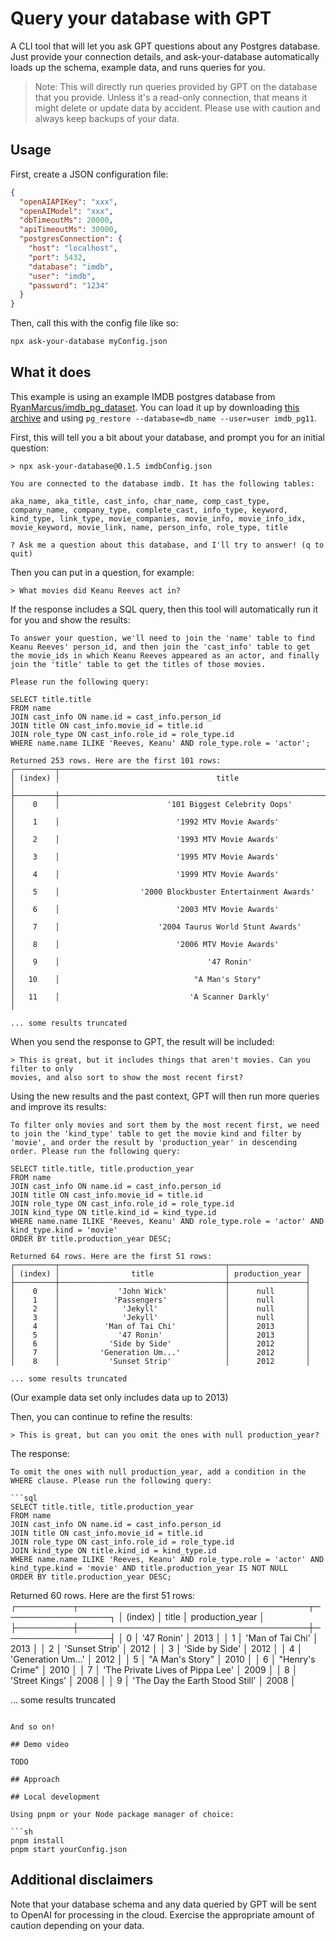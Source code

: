 # Query your database with GPT

A CLI tool that will let you ask GPT questions about any Postgres database. Just provide your connection details, and ask-your-database automatically loads up the schema, example data, and runs queries for you.

> Note: This will directly run queries provided by GPT on the database that you provide. Unless it's a read-only connection, that means it might delete or update data by accident. Please use with caution and always keep backups of your data.

## Usage

First, create a JSON configuration file:

```json
{
  "openAIAPIKey": "xxx",
  "openAIModel": "xxx",
  "dbTimeoutMs": 20000,
  "apiTimeoutMs": 30000,
  "postgresConnection": {
    "host": "localhost",
    "port": 5432,
    "database": "imdb",
    "user": "imdb",
    "password": "1234"
  }
}
```

Then, call this with the config file like so:

```sh
npx ask-your-database myConfig.json
```

## What it does

This example is using an example IMDB postgres database from [RyanMarcus/imdb_pg_dataset](https://github.com/RyanMarcus/imdb_pg_dataset). You can load it up by downloading [this archive](https://dataverse.harvard.edu/dataset.xhtml?persistentId=doi:10.7910/DVN/2QYZBT) and using `pg_restore --database=db_name --user=user imdb_pg11`.

First, this will tell you a bit about your database, and prompt you for an initial question:

```
> npx ask-your-database@0.1.5 imdbConfig.json

You are connected to the database imdb. It has the following tables:

aka_name, aka_title, cast_info, char_name, comp_cast_type, company_name, company_type, complete_cast, info_type, keyword, kind_type, link_type, movie_companies, movie_info, movie_info_idx, movie_keyword, movie_link, name, person_info, role_type, title

? Ask me a question about this database, and I'll try to answer! (q to quit)
```

Then you can put in a question, for example:

```
> What movies did Keanu Reeves act in?
```

If the response includes a SQL query, then this tool will automatically run it for you and show the results:

```
To answer your question, we'll need to join the 'name' table to find Keanu Reeves' person_id, and then join the 'cast_info' table to get the movie_ids in which Keanu Reeves appeared as an actor, and finally join the 'title' table to get the titles of those movies.

Please run the following query:

SELECT title.title
FROM name
JOIN cast_info ON name.id = cast_info.person_id
JOIN title ON cast_info.movie_id = title.id
JOIN role_type ON cast_info.role_id = role_type.id
WHERE name.name ILIKE 'Reeves, Keanu' AND role_type.role = 'actor';

Returned 253 rows. Here are the first 101 rows:
┌─────────┬────────────────────────────────────────────────────────────────────────────┐
│ (index) │                                   title                                    │
├─────────┼────────────────────────────────────────────────────────────────────────────┤
│    0    │                        '101 Biggest Celebrity Oops'                        │
│    1    │                          '1992 MTV Movie Awards'                           │
│    2    │                          '1993 MTV Movie Awards'                           │
│    3    │                          '1995 MTV Movie Awards'                           │
│    4    │                          '1999 MTV Movie Awards'                           │
│    5    │                  '2000 Blockbuster Entertainment Awards'                   │
│    6    │                          '2003 MTV Movie Awards'                           │
│    7    │                      '2004 Taurus World Stunt Awards'                      │
│    8    │                          '2006 MTV Movie Awards'                           │
│    9    │                                 '47 Ronin'                                 │
│   10    │                              "A Man's Story"                               │
│   11    │                             'A Scanner Darkly'                             │

... some results truncated
```

When you send the response to GPT, the result will be included:

```
> This is great, but it includes things that aren't movies. Can you filter to only
movies, and also sort to show the most recent first?
```

Using the new results and the past context, GPT will then run more queries and improve its results:

```
To filter only movies and sort them by the most recent first, we need to join the 'kind_type' table to get the movie kind and filter by 'movie', and order the result by 'production_year' in descending order. Please run the following query:

SELECT title.title, title.production_year
FROM name
JOIN cast_info ON name.id = cast_info.person_id
JOIN title ON cast_info.movie_id = title.id
JOIN role_type ON cast_info.role_id = role_type.id
JOIN kind_type ON title.kind_id = kind_type.id
WHERE name.name ILIKE 'Reeves, Keanu' AND role_type.role = 'actor' AND kind_type.kind = 'movie'
ORDER BY title.production_year DESC;

Returned 64 rows. Here are the first 51 rows:
┌─────────┬─────────────────────────────────────┬─────────────────┐
│ (index) │                title                │ production_year │
├─────────┼─────────────────────────────────────┼─────────────────┤
│    0    │             'John Wick'             │      null       │
│    1    │            'Passengers'             │      null       │
│    2    │              'Jekyll'               │      null       │
│    3    │              'Jekyll'               │      null       │
│    4    │          'Man of Tai Chi'           │      2013       │
│    5    │             '47 Ronin'              │      2013       │
│    6    │           'Side by Side'            │      2012       │
│    7    │         'Generation Um...'          │      2012       │
│    8    │           'Sunset Strip'            │      2012       │

... some results truncated
```

(Our example data set only includes data up to 2013)

Then, you can continue to refine the results:

```
> This is great, but can you omit the ones with null production_year?
```

The response:

````
To omit the ones with null production_year, add a condition in the WHERE clause. Please run the following query:

```sql
SELECT title.title, title.production_year
FROM name
JOIN cast_info ON name.id = cast_info.person_id
JOIN title ON cast_info.movie_id = title.id
JOIN role_type ON cast_info.role_id = role_type.id
JOIN kind_type ON title.kind_id = kind_type.id
WHERE name.name ILIKE 'Reeves, Keanu' AND role_type.role = 'actor' AND kind_type.kind = 'movie' AND title.production_year IS NOT NULL
ORDER BY title.production_year DESC;
````

Returned 60 rows. Here are the first 51 rows:
┌─────────┬─────────────────────────────────────┬─────────────────┐
│ (index) │ title │ production_year │
├─────────┼─────────────────────────────────────┼─────────────────┤
│ 0 │ '47 Ronin' │ 2013 │
│ 1 │ 'Man of Tai Chi' │ 2013 │
│ 2 │ 'Sunset Strip' │ 2012 │
│ 3 │ 'Side by Side' │ 2012 │
│ 4 │ 'Generation Um...' │ 2012 │
│ 5 │ "A Man's Story" │ 2010 │
│ 6 │ "Henry's Crime" │ 2010 │
│ 7 │ 'The Private Lives of Pippa Lee' │ 2009 │
│ 8 │ 'Street Kings' │ 2008 │
│ 9 │ 'The Day the Earth Stood Still' │ 2008 │

... some results truncated

````

And so on!

## Demo video

TODO

## Approach

## Local development

Using pnpm or your Node package manager of choice:

```sh
pnpm install
pnpm start yourConfig.json
````

## Additional disclaimers

Note that your database schema and any data queried by GPT will be sent to OpenAI for processing in the cloud. Exercise the appropriate amount of caution depending on your data.
